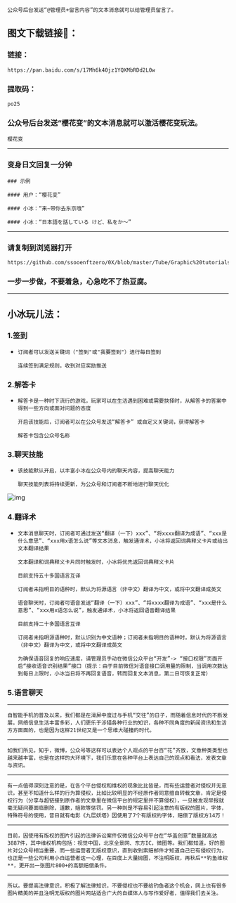 ```
公众号后台发送“@管理员+留言内容”的文本消息就可以给管理员留言了。​
```

## 图文下载链接🔗：

### 链接：

```
https://pan.baidu.com/s/17Mh6k40jz1YQXMbRDd2L0w

```

### 提取码：

```
po25
```







### 公众号后台发送“樱花变”的文本消息就可以激活樱花变玩法。 

```
樱花变
```

------

### 变身日文回复一分钟

```
### 示例

#### 用户：“樱花变”

#### 小冰：“来~带你去东京哦”

#### 小冰：“日本語を話している けど、私をか～”
```





------



### 请复制到浏览器打开

```
https://github.com/ssooenftzero/0X/blob/master/Tube/Graphic%20tutorials/gen2.md
```

### 一步一步做，不要着急，心急吃不了热豆腐。

------









## **小冰玩儿法：**

###   **1.签到**

- ```
  订阅者可以发送关键词（"签到"或"我要签到"）进行每日签到
  
  连续签到满足规则，收到对应奖励推送
  ```

###   **2.解答卡**

- ```
  解答卡是一种时下流行的游戏，玩家可以在生活遇到困难或需要抉择时，从解答卡的答案中得到一些方向或面对问题的态度
  
  开启该技能后，订阅者可以在公众号发送“解答卡” 或自定义关键词，获得解答卡
  
  解答卡包含公众号名称
  ```

###   **3.聊天技能**

- ```
  该技能默认开启，以丰富小冰在公众号内的聊天内容，提高聊天能力
  
  聊天技能列表将持续更新，为公众号和订阅者不断地进行聊天优化
  ```

![img](https://mmbiz.qlogo.cn/mmbiz_png/kRmUTGY2G2wyfGGnfsKrZFl2YTXagibTAkJSUD7pEuRWlFPDQ0T4JFpOJqTticYDys9AibqkOLv4XOEhgVibuDL4dg/640?wx_fmt=png)

###   **4.翻译术**

- ```
  文本消息聊天时，订阅者可通过发送“翻译（一下）xxx”、“将xxxx翻译为成语”、“xxx是什么意思”、“xxx用x语怎么说”等文本消息，触发通译术，小冰将返回词典释义卡片或给出文本翻译结果
  
  文本翻译和词典释义卡片同时触发时，小冰将优先返回词典释义卡片
  
  目前支持五十多国语言互译
  
  订阅者未指明目的语种时，默认为将源语言（非中文）翻译为中文，或将中文翻译成英文
  
  语音聊天时，订阅者可语音发送“翻译（一下）xxx”、“将xxxx翻译为成语”、“xxx是什么意思”、“xxx用x语怎么说”，触发通译术，小冰将返回语音翻译结果
  
  目前支持二十多国语言互译
  
  订阅者未指明源语种时，默认识别为中文语种；订阅者未指明目的语种时，默认为将源语言（非中文）翻译为中文，或将中文翻译成英文
  
  为确保语音回复的响应速度，请管理员手动在微信公众平台“开发”-> “接口权限”页面开启“接收语音识别结果”接口（提示：由于目前微信对语音接口调用量的限制，当调用次数达到每日上限时，小冰当日将不再回复语音，转而回复文本消息，第二日可恢复正常）
  ```

###   5.语言聊天



------



```
自智能手机的普及以来，我们都是在滑屏中度过与手机“交往”的日子，而随着信息时代的不断发展，网络信息生活丰富多彩，人们更乐于涉猎各种行业的知识，各种不同角度的新闻资讯和生活方方面面的，也是因为这样21世纪又是一个思维大碰撞的时代。
```

------



```
如我们所见，知乎，微博，公众号等这样可以表达个人观点的平台百“花”齐放，文章种类类型也越来越丰富，也是在这样的大环境下，我们乐意在各种平台上表达自己的观点和看法，发表文章与资讯。
```

------



```
有一点值得深刻注意的是，在各个平台侵权和维权的现象比比皆是，而有些运营者对侵权并无意识，甚至不知道什么样的行为算侵权，比如比较明显的不经原作者同意擅自转载文章，肯定是侵权行为（分享与超链接到原作者的文章里在微信平台的规定里并不算侵权），一旦被发现举报就毫无疑问要面临删除，道歉，赔款等惩罚。另一种则是不容易引起注意的有版权的图片，字体，特殊符号的使用，昔日就有电影《九层妖塔》因使用了7个有版权的字体，赔偿了版权方14万！
```

------



```
目前，因使用有版权的图片引起的法律诉讼案件仅微信公众号平台在“华盖创意”数量就高达3887件，其中维权机构包括：视觉中国，北京全景网、东方IC，微图等。我们都知道，好的图片对公众号相当重要，而一些运营者无版权意识，直到收到索赔邮件才知道自己已有侵权行为，也正是一些公司利用小白运营者这一心理，在百度上大量抛图，不注明版权，再秋后**钓鱼维权**，更开出一张图片800+的高额赔偿条件。
```



------



```
所以。要提高法律意识，积极了解法律知识，不要侵权也不要给钓鱼者这个机会，网上也有很多图片精美的并且注明无版权的图片网站适合广大的自媒体人与写作爱好者，值得我们去关注。
```

